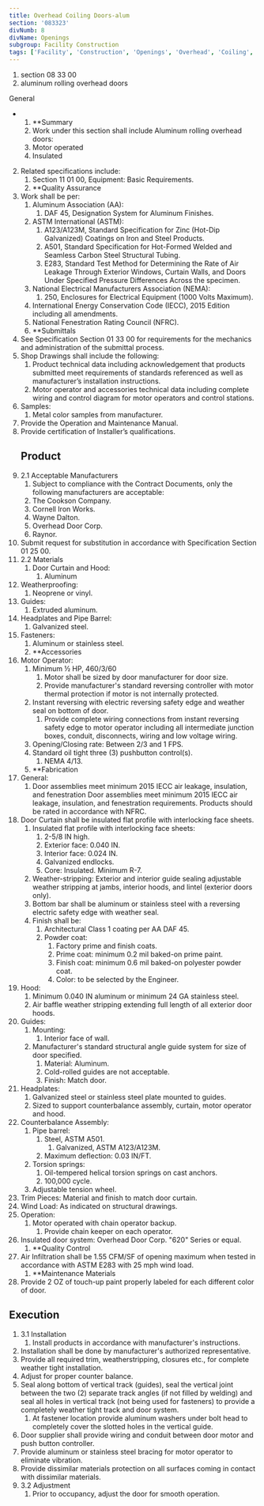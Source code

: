 ```yaml
---
title: Overhead Coiling Doors-alum
section: '083323'
divNumb: 8
divName: Openings
subgroup: Facility Construction
tags: ['Facility', 'Construction', 'Openings', 'Overhead', 'Coiling', 'Doors-alum']
---
```


   1. section 08 33 00
   1. aluminum rolling overhead doors

General

* 
	1. **Summary
   1. Work under this section shall include Aluminum rolling overhead doors:
	1. Motor operated
	2. Insulated
2. Related specifications include:
	1. Section 11 01 00, Equipment: Basic Requirements.
	2. **Quality Assurance
3. Work shall be per:
	1. Aluminum Association (AA):
		1. DAF 45, Designation System for Aluminum Finishes.
	2. ASTM International (ASTM):
		1. A123/A123M, Standard Specification for Zinc (Hot-Dip Galvanized) Coatings on Iron and Steel Products.
		2. A501, Standard Specification for Hot-Formed Welded and Seamless Carbon Steel Structural Tubing.
		3. E283, Standard Test Method for Determining the Rate of Air Leakage Through Exterior Windows, Curtain Walls, and Doors Under Specified Pressure Differences Across the specimen.
	3. National Electrical Manufacturers Association (NEMA):
		1. 250, Enclosures for Electrical Equipment (1000 Volts Maximum).
	4. International Energy Conservation Code (IECC), 2015 Edition including all amendments.
	5. National Fenestration Rating Council (NFRC).
	6. **Submittals
4. See Specification Section 01 33 00 for requirements for the mechanics and administration of the submittal process.
5. Shop Drawings shall include the following:
	1. Product technical data including acknowledgement that products submitted meet requirements of standards referenced as well as manufacturer’s installation instructions.
	2. Motor operator and accessories technical data including complete wiring and control diagram for motor operators and control stations.
6. Samples:
	1. Metal color samples from manufacturer.
7. Provide the Operation and Maintenance Manual.
8. Provide certification of Installer’s qualifications. 
   ## Product
1. 2.1 Acceptable Manufacturers
   1. Subject to compliance with the Contract Documents, only the following manufacturers are acceptable:
	1. The Cookson Company.
	2. Cornell Iron Works.
	3. Wayne Dalton.
	4. Overhead Door Corp.
	5. Raynor.
2. Submit request for substitution in accordance with Specification Section 01 25 00.
1. 2.2 Materials
   1. Door Curtain and Hood:
      1. Aluminum
2. Weatherproofing:
      1. Neoprene or vinyl.
3. Guides:
      1. Extruded aluminum.
4. Headplates and Pipe Barrel:
      1. Galvanized steel.
5. Fasteners:
      1. Aluminum or stainless steel.
	1. **Accessories
6. Motor Operator:
	1. Minimum ½ HP, 460/3/60
		1. Motor shall be sized by door manufacturer for door size.
		2. Provide manufacturer's standard reversing controller with motor thermal protection if motor is not internally protected.
	2. Instant reversing with electric reversing safety edge and weather seal on bottom of door.
		1. Provide complete wiring connections from instant reversing safety edge to motor operator including all intermediate junction boxes, conduit, disconnects, wiring and low voltage wiring.
	3. Opening/Closing rate: Between 2/3 and 1 FPS.
	4. Standard oil tight three (3) pushbutton control(s).
		1. NEMA 4/13.
	5. **Fabrication
7. General:
	1. Door assemblies meet minimum 2015 IECC air leakage, insulation, and fenestration Door assemblies meet minimum 2015 IECC air leakage, insulation, and fenestration requirements. Products should be rated in accordance with NFRC.
8. Door Curtain shall be insulated flat profile with interlocking face sheets.
	1. Insulated flat profile with interlocking face sheets:
		1. 2-5/8 IN high.
		2. Exterior face: 0.040 IN.
		3. Interior face: 0.024 IN.
		4. Galvanized endlocks.
		5. Core: Insulated. Minimum R-7.
	2. Weather-stripping: Exterior and interior guide sealing adjustable weather stripping at jambs, interior hoods, and lintel (exterior doors only).
	3. Bottom bar shall be aluminum or stainless steel with a reversing electric safety edge with weather seal.
	4. Finish shall be:
		1. Architectural Class 1 coating per AA DAF 45.
		2. Powder coat:
			1. Factory prime and finish coats.
			2. Prime coat: minimum 0.2 mil baked-on prime paint.
			3. Finish coat: minimum 0.6 mil baked-on polyester powder coat. 
			4. Color: to be selected by the Engineer.
9. Hood:
	1. Minimum 0.040 IN aluminum or minimum 24 GA stainless steel.
	2. Air baffle weather stripping extending full length of all exterior door hoods.
10. Guides:
	1. Mounting:
		1. Interior face of wall.
	2. Manufacturer's standard structural angle guide system for size of door specified.
		1. Material: Aluminum.
		2. Cold-rolled guides are not acceptable.
		3. Finish: Match door.
11. Headplates:
	1. Galvanized steel or stainless steel plate mounted to guides.
	2. Sized to support counterbalance assembly, curtain, motor operator and hood.
12. Counterbalance Assembly:
	1. Pipe barrel:
		1. Steel, ASTM A501. 
			1. Galvanized, ASTM A123/A123M.
		2. Maximum deflection: 0.03 IN/FT.
	2. Torsion springs:
		1. Oil-tempered helical torsion springs on cast anchors.
		2. 100,000 cycle.
	3. Adjustable tension wheel.
13. Trim Pieces: Material and finish to match door curtain.
14. Wind Load: As indicated on structural drawings.
15. Operation:
	1. Motor operated with chain operator backup.
		1. Provide chain keeper on each operator.
16. Insulated door system: Overhead Door Corp. "620" Series or equal.
	1. **Quality Control
17. Air Infiltration shall be 1.55 CFM/SF of opening maximum when tested in accordance with ASTM E283 with 25 mph wind load. 
	1. **Maintenance Materials
18. Provide 2 OZ of touch-up paint properly labeled for each different color of door.


## Execution

1. 3.1 Installation
   1. Install products in accordance with manufacturer's instructions.
2. Installation shall be done by manufacturer's authorized representative.
3. Provide all required trim, weatherstripping, closures etc., for complete weather tight installation.
4. Adjust for proper counter balance.
5. Seal along bottom of vertical track (guides), seal the vertical joint between the two (2) separate track angles (if not filled by welding) and seal all holes in vertical track (not being used for fasteners) to provide a completely weather tight track and door system.
	1. At fastener location provide aluminum washers under bolt head to completely cover the slotted holes in the vertical guide.
6. Door supplier shall provide wiring and conduit between door motor and push button controller.
7. Provide aluminum or stainless steel bracing for motor operator to eliminate vibration.
8. Provide dissimilar materials protection on all surfaces coming in contact with dissimilar materials.
1. 3.2 Adjustment
   1. Prior to occupancy, adjust the door for smooth operation.

